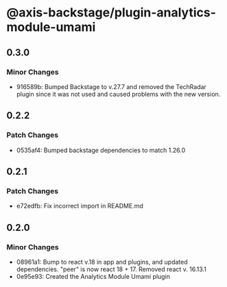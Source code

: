 # @axis-backstage/plugin-analytics-module-umami

## 0.3.0

### Minor Changes

- 916589b: Bumped Backstage to v.27.7 and removed the TechRadar plugin since it was not used and caused problems with the new version.

## 0.2.2

### Patch Changes

- 0535af4: Bumped backstage dependencies to match 1.26.0

## 0.2.1

### Patch Changes

- e72edfb: Fix incorrect import in README.md

## 0.2.0

### Minor Changes

- 08961a1: Bump to react v.18 in app and plugins, and updated dependencies. "peer" is now react 18 + 17. Removed react v. 16.13.1
- 0e95e93: Created the Analytics Module Umami plugin
